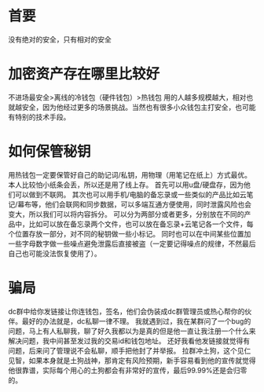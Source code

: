 # 首要
没有绝对的安全，只有相对的安全
# 加密资产存在哪里比较好
不进场最安全>离线的冷钱包（硬件钱包）>热钱包
用的人越多规模越大，相对也就越安全，因为他经过更多的场景挑战。当然也有很多小众钱包主打安全，也可能有特别的技术手段。
# 如何保管秘钥
用热钱包一定要保管好自己的助记词/私钥，用物理（用笔记在纸上）方式最优。本人比较怕小纸条会丢，所以还是用了线上存。
首先可以用u盘/硬盘存，因为他们可以做到不联网。
其次也可以用手机/电脑的备忘录或一些类似的产品比如云笔记/幕布等，他们会联网和同步数据，可以多端互通方便使用，同时泄露风险也会变大，所以我们可以将内容拆分。
可以分为两部分或者更多，分别放在不同的产品中，比如可以放在备忘录两个文件，也可以放在备忘录+云笔记各一个文件，每个位置存放一部分，对不同的秘钥做一些小标记。
同时也可以在中间某些位置加一些字母数字做一些噪点避免泄露后直接被盗（一定要记得噪点的规律，不然最后自己也可能没法恢复使用了）。
# 骗局
dc群中给你发链接让你连钱包，签名，他们会伪装成dc群管理员或热心帮你的伙伴。最好的办法就是，dc私聊一律不理。
我就遇到过，我在某群问了一个bug的问题，马上有人私聊我，聊了好久我都以为是真的但是他一直让我注册一个什么来解决问题，我中间甚至发过我的交易id和钱包地址。
还好我看他发链接就觉得有问题，后来问了管理说不会私聊，顺手把他封了并举报。
拉群冲土狗，这个见仁见智，如果本身就是土狗战神，那肯定有风险预期，新手容易看到他的宣传就觉得他很靠谱，实际每个用心的土狗都会有非常好的宣传，最后99.99%还是会归零的。
